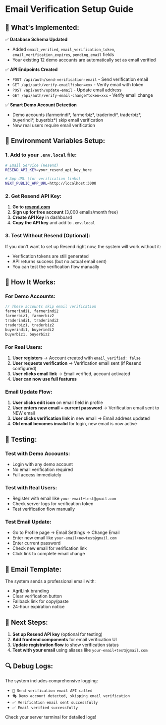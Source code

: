 # Email Verification Setup Guide

## 🚀 **What's Implemented:**

✅ **Database Schema Updated**
- Added `email_verified`, `email_verification_token`, `email_verification_expires`, `pending_email` fields
- Your existing 12 demo accounts are automatically set as email verified

✅ **API Endpoints Created**
- `POST /api/auth/send-verification-email` - Send verification email
- `GET /api/auth/verify-email?token=xxx` - Verify email with token
- `POST /api/auth/update-email` - Update email address
- `GET /api/auth/verify-email-change?token=xxx` - Verify email change

✅ **Smart Demo Account Detection**
- Demo accounts (farmerindi*, farmerbiz*, traderindi*, traderbiz*, buyerindi*, buyerbiz*) skip email verification
- New real users require email verification

## 🔧 **Environment Variables Setup:**

### **1. Add to your `.env.local` file:**

```bash
# Email Service (Resend)
RESEND_API_KEY=your_resend_api_key_here

# App URL (for verification links)
NEXT_PUBLIC_APP_URL=http://localhost:3000
```

### **2. Get Resend API Key:**

1. **Go to [resend.com](https://resend.com)**
2. **Sign up for free account** (3,000 emails/month free)
3. **Create API Key** in dashboard
4. **Copy the API key** and add to `.env.local`

### **3. Test Without Resend (Optional):**

If you don't want to set up Resend right now, the system will work without it:
- Verification tokens are still generated
- API returns success (but no actual email sent)
- You can test the verification flow manually

## 🎯 **How It Works:**

### **For Demo Accounts:**
```typescript
// These accounts skip email verification
farmerindi1, farmerindi2
farmerbiz1, farmerbiz2
traderindi1, traderindi2
traderbiz1, traderbiz2
buyerindi1, buyerindi2
buyerbiz1, buyerbiz2
```

### **For Real Users:**
1. **User registers** → Account created with `email_verified: false`
2. **User requests verification** → Verification email sent (if Resend configured)
3. **User clicks email link** → Email verified, account activated
4. **User can now use full features**

### **Email Update Flow:**
1. **User clicks edit icon** on email field in profile
2. **User enters new email + current password** → Verification email sent to NEW email
3. **User clicks verification link** in new email → Email address updated
4. **Old email becomes invalid** for login, new email is now active

## 🧪 **Testing:**

### **Test with Demo Accounts:**
- Login with any demo account
- No email verification required
- Full access immediately

### **Test with Real Users:**
- Register with email like `your-email+test@gmail.com`
- Check server logs for verification token
- Test verification flow manually

### **Test Email Update:**
- Go to Profile page → Email Settings → Change Email
- Enter new email like `your-email+newtest@gmail.com`
- Enter current password
- Check new email for verification link
- Click link to complete email change

## 📧 **Email Template:**

The system sends a professional email with:
- AgriLink branding
- Clear verification button
- Fallback link for copy/paste
- 24-hour expiration notice

## 🚀 **Next Steps:**

1. **Set up Resend API key** (optional for testing)
2. **Add frontend components** for email verification UI
3. **Update registration flow** to show verification status
4. **Test with your email** using aliases like `your-email+test@gmail.com`

## 🔍 **Debug Logs:**

The system includes comprehensive logging:
- `📧 Send verification email API called`
- `🎭 Demo account detected, skipping email verification`
- `✅ Verification email sent successfully`
- `✅ Email verified successfully`

Check your server terminal for detailed logs!
